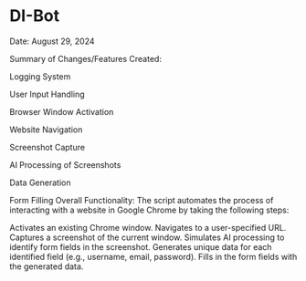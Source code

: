 # DI-Bot
Date: August 29, 2024

Summary of Changes/Features Created:

Logging System

User Input Handling

Browser Window Activation

Website Navigation

Screenshot Capture

AI Processing of Screenshots

Data Generation

Form Filling
                            Overall Functionality:
The script automates the process of interacting with a website in Google Chrome by taking the following steps:

Activates an existing Chrome window.
Navigates to a user-specified URL.
Captures a screenshot of the current window.
Simulates AI processing to identify form fields in the screenshot.
Generates unique data for each identified field (e.g., username, email, password).
Fills in the form fields with the generated data.
